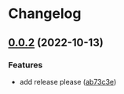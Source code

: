 # Changelog

## [0.0.2](https://github.com/open-feature/dotnet-sdk-contrib/compare/OpenFeature.Providers.Flagd-v0.0.1...OpenFeature.Providers.Flagd-v0.0.2) (2022-10-13)


### Features

* add release please ([ab73c3e](https://github.com/open-feature/dotnet-sdk-contrib/commit/ab73c3e5d342ede48a7c7a58f1a03b0ea487ab48))

